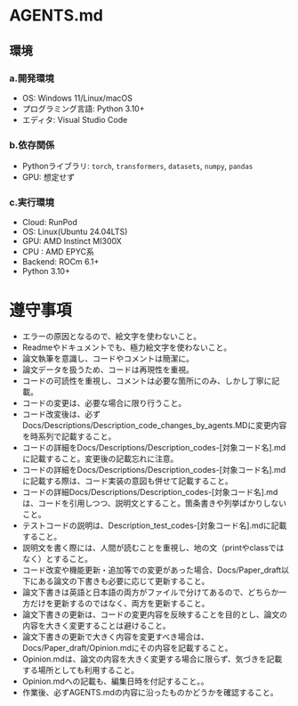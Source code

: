 # AGENTS.md

## 環境

### a.開発環境
- OS: Windows 11/Linux/macOS
- プログラミング言語: Python 3.10+
- エディタ: Visual Studio Code

### b.依存関係
- Pythonライブラリ: `torch`, `transformers`, `datasets`, `numpy`, `pandas`
- GPU: 想定せず

### c.実行環境
- Cloud: RunPod
- OS: Linux(Ubuntu 24.04LTS)
- GPU: AMD Instinct MI300X
- CPU : AMD EPYC系
- Backend: ROCm 6.1+
- Python 3.10+

# 遵守事項
- エラーの原因となるので、絵文字を使わないこと。
- Readmeやドキュメントでも、極力絵文字を使わないこと。
- 論文執筆を意識し、コードやコメントは簡潔に。
- 論文データを扱うため、コードは再現性を重視。
- コードの可読性を重視し、コメントは必要な箇所にのみ、しかし丁寧に記載。
- コードの変更は、必要な場合に限り行うこと。
- コード改変後は、必ずDocs/Descriptions/Description_code_changes_by_agents.MDに変更内容を時系列で記載すること。
- コードの詳細をDocs/Descriptions/Description_codes-[対象コード名].mdに記載すること。変更後の記載忘れに注意。
- コードの詳細をDocs/Descriptions/Description_codes-[対象コード名].mdに記載する際は、コード実装の意図も併せて記載すること。
- コードの詳細Docs/Descriptions/Description_codes-[対象コード名].mdは、コードを引用しつつ、説明文とすること。箇条書きや列挙ばかりしないこと。
- テストコードの説明は、Description_test_codes-[対象コード名].mdに記載すること。
- 説明文を書く際には、人間が読むことを重視し、地の文（printやclassではなく）とすること。
- コード改変や機能更新・追加等での変更があった場合、Docs/Paper_draft以下にある論文の下書きも必要に応じて更新すること。
- 論文下書きは英語と日本語の両方がファイルで分けてあるので、どちらか一方だけを更新するのではなく、両方を更新すること。
- 論文下書きの更新は、コードの変更内容を反映することを目的とし、論文の内容を大きく変更することは避けること。
- 論文下書きの更新で大きく内容を変更すべき場合は、Docs/Paper_draft/Opinion.mdにその内容を記載すること。
- Opinion.mdは、論文の内容を大きく変更する場合に限らず、気づきを記載する場所としても利用すること。
- Opinion.mdへの記載も、編集日時を付記すること。。
- 作業後、必ずAGENTS.mdの内容に沿ったものかどうかを確認すること。